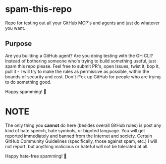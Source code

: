 # spam-this-repo
Repo for testing out all your GitHub MCP's and agents and just do whatever you want.

## Purpose
Are you building a GitHub agent? Are you doing testing with the GH CLI? Instead of bothering someone who's trying to build something useful, just spam this repo please. Feel free to submit PR's, open Issues, twist it, bop it, pull it - I will try to make the rules as permissive as possible, within the bounds of security and cost. Don't f*ck up GitHub for people who are trying to do something good.

Happy spamming! 🎉

# **NOTE**
The only thing you **cannot** do here (besides overall GitHub rules) is post any kind of hate speech, hate symbols, or bigoted language. You will get reported immediately and banned from the Internet and society. Certain GitHub Community Guidelines (specifically, those against spam, etc.) I will not report, but anything malicious or hateful will not be tolerated at all.

Happy hate-free spamming! 🎉
